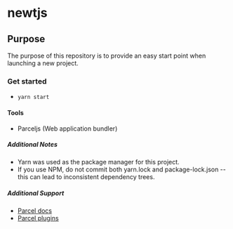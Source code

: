 # newtjs

## Purpose

The purpose of this repository is to provide an easy start point when launching a new project.

### Get started

- `yarn start`

#### Tools

- Parceljs (Web application bundler)

##### Additional Notes

- Yarn was used as the package manager for this project.
- If you use NPM, do not commit both yarn.lock and package-lock.json -- this can lead to inconsistent dependency trees.

##### Additional Support

- [Parcel docs](https://parceljs.org/getting_started.html)
- [Parcel plugins](https://github.com/parcel-bundler/awesome-parcel#plugins)